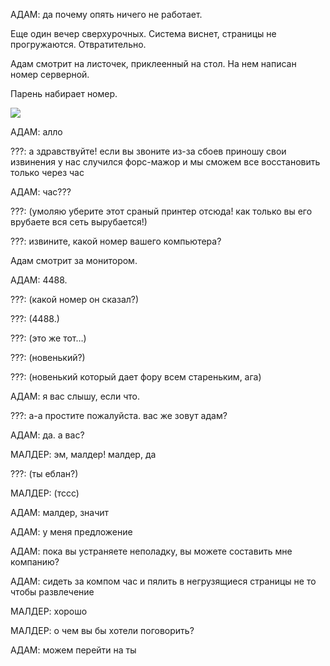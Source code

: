 АДАМ: да почему опять ничего не работает.

Еще один вечер сверхурочных. Система виснет, страницы не прогружаются. Отвратительно.

Адам смотрит на листочек, приклеенный на стол. На нем написан номер серверной.

Парень набирает номер.

![](https://64.media.tumblr.com/62785764ebb3167ca091bfea4cb4e810/0642389c1cd1289d-f2/s2048x3072/06c98b324d8e5ae41bb4f4bbd881e061ff403d19.pnj)

АДАМ: алло

???: а здравствуйте! если вы звоните из-за сбоев приношу свои извинения у нас случился форс-мажор и мы сможем все восстановить только через час

АДАМ: час???

???: (умоляю уберите этот сраный принтер отсюда! как только вы его врубаете вся сеть вырубается!)

???: извините, какой номер вашего компьютера?

Адам смотрит за монитором.

АДАМ: 4488.

???: (какой номер он сказал?)

???: (4488.)

???: (это же тот…)

???: (новенький?)

???: (новенький который дает фору всем стареньким, ага)

АДАМ: я вас слышу, если что.

???: а-а простите пожалуйста. вас же зовут адам?

АДАМ: да. а вас?

МАЛДЕР: эм, малдер! малдер, да

???: (ты еблан?)

МАЛДЕР: (тссс)

АДАМ: малдер, значит

АДАМ: у меня предложение

АДАМ: пока вы устраняете неполадку, вы можете составить мне компанию?

АДАМ: сидеть за компом час и пялить в негрузящиеся страницы не то чтобы развлечение

МАЛДЕР: хорошо

МАЛДЕР: о чем вы бы хотели поговорить?

АДАМ: можем перейти на ты